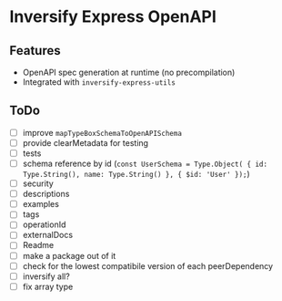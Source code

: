 # Inversify Express OpenAPI

## Features

- OpenAPI spec generation at runtime (no precompilation)
- Integrated with `inversify-express-utils`

## ToDo

- [ ] improve `mapTypeBoxSchemaToOpenAPISchema`
- [ ] provide clearMetadata for testing
- [ ] tests
- [ ] schema reference by id (`const UserSchema = Type.Object( { id: Type.String(), name: Type.String() }, { $id: 'User' });`)
- [ ] security
- [ ] descriptions
- [ ] examples
- [ ] tags
- [ ] operationId
- [ ] externalDocs
- [ ] Readme
- [ ] make a package out of it
- [ ] check for the lowest compatibile version of each peerDependency
- [ ] inversify all?
- [ ] fix array type
